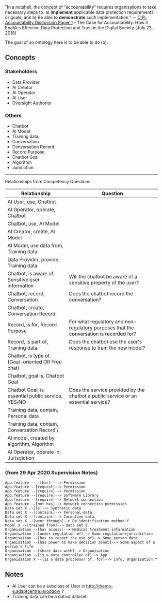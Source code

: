 "In a nutshell, the concept of “accountability” requires organisations to take necessary steps to: a) **Implement** applicable data protection requirements or goals; and b) Be able to **demonstrate** such implementation." -- [CIPL Accountability Discussion Paper 1](https://www.informationpolicycentre.com/cipl-white-papers.html) - The Case for Accountability: How it Enables Effective Data Protection and Trust in the Digital Society (July 23, 2018)

The goal of an ontology here is to be able to do (b).


## Concepts

### Stakeholders
- Data Provider
- AI Creator
- AI Operator
- AI User
- Oversight Authority

### Others
- Chatbot
- AI Model
- Training data
- Conversation
- Conversation Record
- Record Purpose
- Chatbot Goal
- Algorithm
- Juridiction

----

Relationships from Competency Questions

| Relationship | Question |
|--------------|----------|
| AI User, use, Chatbot | |
| AI Operator, operate, Chatbot | |
| Chatbot, use, AI Model | |
| AI Creator, create, AI Model | |
| AI Model, use data from, Training data | |
| Data Provider, provide, Training data | |
| Chatbot, is aware of, Sensitive user information | Will the chatbot be aware of a sensitive property of the user? |
| Chatbot, record, Conversation | Does the chatbot record the conversation?|
| Chatbot, create, Conversation Record | |
| Record, is for, Record Purpose | For what regulatory and non-regulatory purposes that the conversation is recorded for? |
| Record, is part of, Training data | Does the chatbot use the user's response to train the new model? |
| Chatbot, is type of, (Goal-oriented OR Free chat) | |
| Chatbot, goal is, Chatbot Goal | |
| Chatbot Goal, is essential public service, YES/NO | Does the service provided by the chatbot a public service or an essential service? |
| Training data, contain, Personal data | |
| Training data, contain, Conversation Record /| |
| AI model, created by algorithm, Algorithm | |
| AI Operator, operate in, Jurisdiction | |


### (from 29 Apr 2020 Supervision Notes)
```
App.feature ----[has]----> Permission
App.feature --[request]--> Permission
App.feature --[require]--> Permission
App.feature --[require]--> Software Library
App.feature --[require]--> Network connection
App.feature --[not has]--> Network connection permission
Data set X --[is]--> Synthetic data
Data set X --[contains]--> Personal data
Data set X --[contains]--> Incentive data
Data set X --[went through]--> De-identification method Y
Model X --[trained from]--> Data set Y
Organisation --[has access]--> Medical treatment information
Organisation --[under regulation of]--> Some regulation+jurisdiction
Organisation --[has to report the use of]--> Some person data
Organisation --[has power to make decision about]--> Some aspect of a person's life
Organisation --[share data with]--> Organisation
Organisation --[is a data controller of]--> App
Organisation X --[is a data processor of, for]--> Info, Organisation Y
```

## Notes
- AI User can be a subclass of User in http://theme-e.adaptcentre.ie/odgov/ ?
- Training data can be a dataid:dataset.
